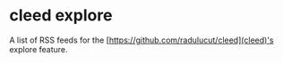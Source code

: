 # cleed explore

A list of RSS feeds for the [https://github.com/radulucut/cleed](cleed)'s explore feature.
